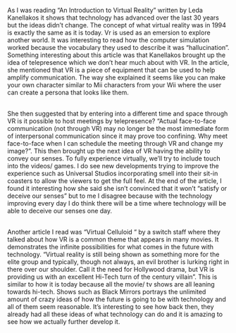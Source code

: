 <p> As I was reading “An Introduction to Virtual Reality” written by Leda Kanellakos it shows that technology has advanced over the last 30 years but the ideas didn’t change. The concept of what virtual reality was in 1994 is exactly the same as it is today. Vr is used as an emersion to explore another world. It was interesting to read how the computer simulation worked because the vocabulary they used to describe it was “hallucination”. Something interesting about this article was that Kanellakos brought up the idea of telepresence which we don’t hear much about with VR. In the article, she mentioned that VR is a piece of equipment that can be used to help amplify communication. The way she explained it seems like you can make your own character similar to Mii characters from your Wii where the user can create a persona that looks like them. 
  
  <br>   She then suggested that by entering into a different time and space through VR is it possible to host meetings by telepresence? “Actual face-to-face communication (not through VR) may no longer be the most immediate form of interpersonal communication since it may prove too confining. Why meet face-to-face when I can schedule the meeting through VR and change my image?”. This then brought up the next idea of VR having the ability to convey our senses. To fully experience virtually, we’ll try to include touch into the videos/ games. I do see new developments trying to improve the experience such as Universal Studios incorporating smell into their sit-in coasters to allow the viewers to get the full feel. At the end of the article, I found it interesting how she said she isn’t convinced that it won’t “satisfy or deceive our senses” but to me I disagree because with the technology improving every day I do think there will be a time where technology will be able to deceive our senses one day. 
  
  <br>   Another article I read was “Virtual Celluloid “ by a switch staff where they talked about how VR is a common theme that appears in many movies. It demonstrates the infinite possibilities for what comes in the future with technology. “Virtual reality is still being shown as something more for the elite group and typically, though not always, an evil brother is lurking right in there over our shoulder. Call it the need for Hollywood drama, but VR is providing us with an excellent Hi-Tech turn of the century villain”. This is similar to how it is today because all the movie/ tv shows are all leaning towards hi-tech. Shows such as Black Mirrors portrays the unlimited amount of crazy ideas of how the future is going to be with technology and all of them seem reasonable. It’s interesting to see how back then, they already had all these ideas of what technology can do and it is amazing to see how we actually further develop it. 
